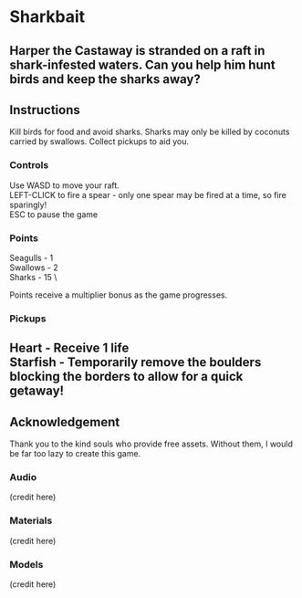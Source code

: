 # Sharkbait
Harper the Castaway is stranded on a raft in shark-infested waters. Can you help him hunt birds and keep the sharks away?
---
## Instructions
Kill birds for food and avoid sharks. Sharks may only be killed by coconuts carried by swallows. Collect pickups to aid you.

### Controls
Use WASD to move your raft. \
LEFT-CLICK to fire a spear - only one spear may be fired at a time, so fire sparingly! \
ESC to pause the game

### Points
Seagulls - 1 \
Swallows - 2 \
Sharks - 15 \

Points receive a multiplier bonus as the game progresses.

### Pickups
Heart - Receive 1 life \
Starfish - Temporarily remove the boulders blocking the borders to allow for a quick getaway!
---
## Acknowledgement
Thank you to the kind souls who provide free assets. Without them, I would be far too lazy to create this game.

### Audio
(credit here)

### Materials
(credit here)

### Models
(credit here)
